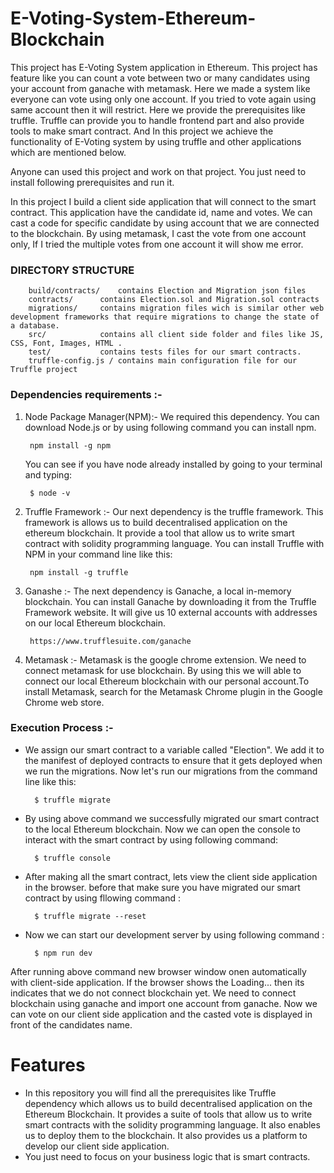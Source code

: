 # E-Voting-System-Ethereum-Blockchain


This project has E-Voting System application in Ethereum. This project has feature like you can count a vote between two or many candidates using your account from ganache with metamask. Here we made a system like everyone can vote using only one account. If you tried to vote again using same account then it will restrict. Here we provide the prerequisites like truffle. Truffle can provide you to handle frontend part and also provide tools to make smart contract. And In this project we achieve the functionality of E-Voting system by using truffle and other applications which are mentioned below.

Anyone can used this project and work on that project. You just need to install following prerequisites and run it.

In this project I build a client side application that will connect to the smart contract. This application have the candidate id, name
and votes. We can cast a code for specific candidate by using account that we are connected to the blockchain.
By using metamask, I cast the vote from one account only, If I tried the multiple votes from one account it will show me error.

### DIRECTORY STRUCTURE

		build/contracts/	contains Election and Migration json files
		contracts/		contains Election.sol and Migration.sol contracts
		migrations/		contains migration files wich is similar other web development frameworks that require migrations to change the state of a database.
		src/			contains all client side folder and files like JS, CSS, Font, Images, HTML .
		test/			contains tests files for our smart contracts.
		truffle-config.js /	contains main configuration file for our Truffle project


### Dependencies requirements :-

1. Node Package Manager(NPM):- We required this dependency. You can download Node.js or by using following command you can install npm.

		npm install -g npm	
   You can see if you have node already installed by going to your terminal and typing:
		
		$ node -v
2. Truffle Framework :- Our next dependency is the truffle framework. This framework is allows us to build decentralised application 
												on the ethereum blockchain. It provide a tool that allow us to write smart contract with solidity programming 
												language.
												You can install Truffle with NPM in your command line like this:

		npm install -g truffle
4. Ganashe :- The next dependency is Ganache, a local in-memory blockchain. You can install Ganache by downloading it from the Truffle 
							Framework website. It will give us 10 external accounts with addresses on our local Ethereum blockchain.
							
		https://www.trufflesuite.com/ganache
6. Metamask :- Metamask is the google chrome extension. We need to connect metamask for use blockchain. By using this we will able to connect our local 
								Ethereum blockchain with our personal account.To install Metamask, search for the Metamask Chrome plugin in the Google Chrome web store.
								

### Execution Process :- 

* We assign our smart contract to a variable called "Election". We add it to the manifest of deployed contracts to ensure that it gets deployed when we run the migrations. Now let's run our migrations from the command line like this:

		$ truffle migrate
* By using above command we successfully migrated our smart contract to the local Ethereum blockchain. Now we can open the console to interact with the smart contract by using following command:

		$ truffle console
* After making all the smart contract, lets view the client side application in the browser. before that make sure you have migrated our smart contract by using fllowing command :

		$ truffle migrate --reset
		
* Now we can start our development server by using following command :

		$ npm run dev
After running above command new browser window onen automatically with client-side application.
If the browser shows the Loading... then its indicates that we do not connect blockchain yet. We need to connect blockchain using ganache and import one account
from ganache.
Now we can vote on our client side application and the casted vote is displayed in front of the candidates name.

# Features
* In this repository you will find all the prerequisites like Truffle dependency which allows us to build decentralised application on the Ethereum Blockchain. It provides a suite of tools that allow us to write smart contracts with the solidity programming language. It also enables us to deploy them to the blockchain. It also provides us a platform to develop our client side application.
* You just need to focus on your business logic that is smart contracts.


